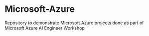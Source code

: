 # Microsoft-Azure
Repository to demonstrate Microsoft Azure projects done as part of Microsoft Azure AI Engineer Workshop
